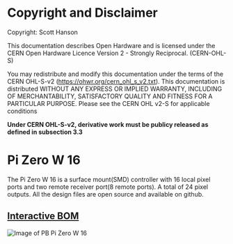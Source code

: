 # Copyright and Disclaimer
Copyright: Scott Hanson

This documentation describes Open Hardware and is licensed under the CERN Open Hardware Licence Version 2 - Strongly Reciprocal. (CERN-OHL-S)

You may redistribute and modify this documentation under the terms of the CERN OHL-S-v2 (https://ohwr.org/cern_ohl_s_v2.txt). This documentation is distributed WITHOUT ANY EXPRESS OR IMPLIED WARRANTY, INCLUDING OF MERCHANTABILITY, SATISFACTORY QUALITY AND FITNESS FOR A PARTICULAR PURPOSE. Please see the CERN OHL v2-S for applicable conditions

**Under CERN OHL-S-v2, derivative work must be publicy released as defined in subsection 3.3**

# Pi Zero W 16

The Pi Zero W 16 is a surface mount(SMD) controller with 16 local pixel ports and two remote receiver port(8 remote ports). A total of 24 pixel outputs. All the design files are open source and available on github.

## [Interactive BOM](https://computergeek1507.github.io/PB_16/Pi_Zero_W_16_SMD/bom/ibom)

![Image of PB Pi Zero W 16](https://github.com/computergeek1507/PB_16/raw/master/Pi_Zero_W_16_SMD/Pi_Zero_W_16.png)



